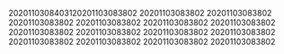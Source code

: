 2020110308403120201103083802
20201103083802
20201103083802
20201103083802
20201103083802
20201103083802
20201103083802
20201103083802
20201103083802
20201103083802
20201103083802
20201103083802
20201103083802
20201103083802
20201103083802
